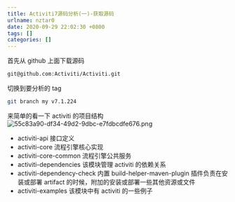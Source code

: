 ```yaml
---
title: Activiti7源码分析(一)-获取源码
urlname: nztar0
date: 2020-09-29 22:02:30 +0800
tags: []
categories: []
---
```


首先从 github 上面下载源码

```bash
git@github.com:Activiti/Activiti.git
```

切换到要分析的 tag

```bash
git branch my v7.1.224
```

来简单的看一下 activiti 的项目结构
![55c83a90-df34-49d2-9dbc-e7fdbcdfe676.png](/images/1601388229950-3c381d63-239a-4fed-8771-56d2b23d855a.png)

- activiti-api 接口定义
- activiti-core 流程引擎核心实现
- activiti-core-common 流程引擎公共服务
- activiti-dependencies 该模块管理 activiti 的依赖关系
- activiti-dependency-check 内置 build-helper-maven-plugin 插件负责在安装或部署 artifact 的时候，附加的安装或部署一些其他资源或文件
- activiti-examples 该模块中有 activiti 的一些例子
